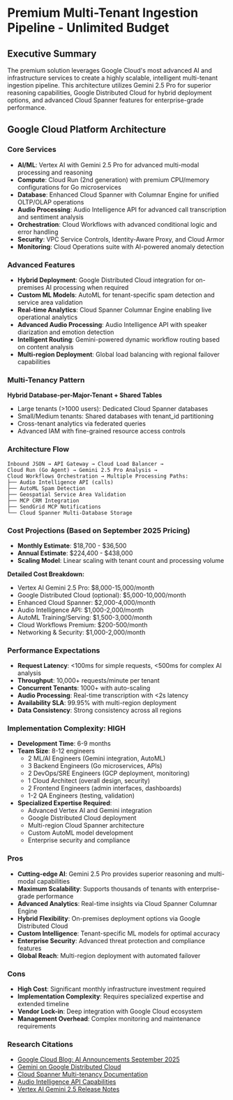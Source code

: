 # Premium Multi-Tenant Ingestion Pipeline - Unlimited Budget

## Executive Summary
The premium solution leverages Google Cloud's most advanced AI and infrastructure services to create a highly scalable, intelligent multi-tenant ingestion pipeline. This architecture utilizes Gemini 2.5 Pro for superior reasoning capabilities, Google Distributed Cloud for hybrid deployment options, and advanced Cloud Spanner features for enterprise-grade performance.

## Google Cloud Platform Architecture

### Core Services
- **AI/ML**: Vertex AI with Gemini 2.5 Pro for advanced multi-modal processing and reasoning
- **Compute**: Cloud Run (2nd generation) with premium CPU/memory configurations for Go microservices
- **Database**: Enhanced Cloud Spanner with Columnar Engine for unified OLTP/OLAP operations
- **Audio Processing**: Audio Intelligence API for advanced call transcription and sentiment analysis
- **Orchestration**: Cloud Workflows with advanced conditional logic and error handling
- **Security**: VPC Service Controls, Identity-Aware Proxy, and Cloud Armor
- **Monitoring**: Cloud Operations suite with AI-powered anomaly detection

### Advanced Features
- **Hybrid Deployment**: Google Distributed Cloud integration for on-premises AI processing when required
- **Custom ML Models**: AutoML for tenant-specific spam detection and service area validation
- **Real-time Analytics**: Cloud Spanner Columnar Engine enabling live operational analytics
- **Advanced Audio Processing**: Audio Intelligence API with speaker diarization and emotion detection
- **Intelligent Routing**: Gemini-powered dynamic workflow routing based on content analysis
- **Multi-region Deployment**: Global load balancing with regional failover capabilities

### Multi-Tenancy Pattern
**Hybrid Database-per-Major-Tenant + Shared Tables**
- Large tenants (>1000 users): Dedicated Cloud Spanner databases
- Small/Medium tenants: Shared databases with tenant_id partitioning
- Cross-tenant analytics via federated queries
- Advanced IAM with fine-grained resource access controls

### Architecture Flow
```
Inbound JSON → API Gateway → Cloud Load Balancer →
Cloud Run (Go Agent) → Gemini 2.5 Pro Analysis →
Cloud Workflows Orchestration → Multiple Processing Paths:
├── Audio Intelligence API (calls)
├── AutoML Spam Detection
├── Geospatial Service Area Validation
├── MCP CRM Integration
├── SendGrid MCP Notifications
└── Cloud Spanner Multi-Database Storage
```

### Cost Projections (Based on September 2025 Pricing)
- **Monthly Estimate**: $18,700 - $36,500
- **Annual Estimate**: $224,400 - $438,000
- **Scaling Model**: Linear scaling with tenant count and processing volume

**Detailed Cost Breakdown:**
- Vertex AI Gemini 2.5 Pro: $8,000-15,000/month
- Google Distributed Cloud (optional): $5,000-10,000/month
- Enhanced Cloud Spanner: $2,000-4,000/month
- Audio Intelligence API: $1,000-2,000/month
- AutoML Training/Serving: $1,500-3,000/month
- Cloud Workflows Premium: $200-500/month
- Networking & Security: $1,000-2,000/month

### Performance Expectations
- **Request Latency**: <100ms for simple requests, <500ms for complex AI analysis
- **Throughput**: 10,000+ requests/minute per tenant
- **Concurrent Tenants**: 1000+ with auto-scaling
- **Audio Processing**: Real-time transcription with <2s latency
- **Availability SLA**: 99.95% with multi-region deployment
- **Data Consistency**: Strong consistency across all regions

### Implementation Complexity: HIGH
- **Development Time**: 6-9 months
- **Team Size**: 8-12 engineers
  - 2 ML/AI Engineers (Gemini integration, AutoML)
  - 3 Backend Engineers (Go microservices, APIs)
  - 2 DevOps/SRE Engineers (GCP deployment, monitoring)
  - 1 Cloud Architect (overall design, security)
  - 2 Frontend Engineers (admin interfaces, dashboards)
  - 1-2 QA Engineers (testing, validation)
- **Specialized Expertise Required**:
  - Advanced Vertex AI and Gemini integration
  - Google Distributed Cloud deployment
  - Multi-region Cloud Spanner architecture
  - Custom AutoML model development
  - Enterprise security and compliance

### Pros
- **Cutting-edge AI**: Gemini 2.5 Pro provides superior reasoning and multi-modal capabilities
- **Maximum Scalability**: Supports thousands of tenants with enterprise-grade performance
- **Advanced Analytics**: Real-time insights via Cloud Spanner Columnar Engine
- **Hybrid Flexibility**: On-premises deployment options via Google Distributed Cloud
- **Custom Intelligence**: Tenant-specific ML models for optimal accuracy
- **Enterprise Security**: Advanced threat protection and compliance features
- **Global Reach**: Multi-region deployment with automated failover

### Cons
- **High Cost**: Significant monthly infrastructure investment required
- **Implementation Complexity**: Requires specialized expertise and extended timeline
- **Vendor Lock-in**: Deep integration with Google Cloud ecosystem
- **Management Overhead**: Complex monitoring and maintenance requirements

### Research Citations
- [Google Cloud Blog: AI Announcements September 2025](https://cloud.google.com/blog/products/ai-machine-learning/what-google-cloud-announced-in-ai-this-month)
- [Gemini on Google Distributed Cloud](https://cloud.google.com/blog/topics/hybrid-cloud/gemini-is-now-available-anywhere)
- [Cloud Spanner Multi-tenancy Documentation](https://cloud.google.com/spanner/docs/schema-and-data-model)
- [Audio Intelligence API Capabilities](https://cloud.google.com/speech-to-text/docs/speech-to-text-supported-languages)
- [Vertex AI Gemini 2.5 Release Notes](https://cloud.google.com/gemini/docs/release-notes)